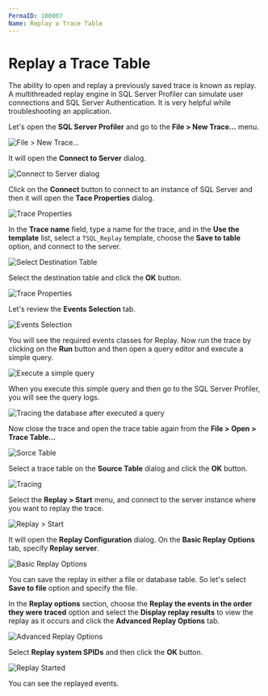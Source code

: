 ```yaml
---
PermaID: 100007
Name: Replay a Trace Table
---
```


# Replay a Trace Table

The ability to open and replay a previously saved trace is known as replay. A multithreaded replay engine in SQL Server Profiler can simulate user connections and SQL Server Authentication. It is very helpful while troubleshooting an application.

Let's open the **SQL Server Profiler** and go to the **File > New Trace...** menu.

<img src="images/replay-a-trace-table-1.png" alt="File > New Trace...">

It will open the **Connect to Server** dialog.

<img src="images/replay-a-trace-table-2.png" alt="Connect to Server dialog">

Click on the **Connect** button to connect to an instance of SQL Server and then it will open the **Tace Properties** dialog. 

<img src="images/replay-a-trace-table-3.png" alt="Trace Properties">

In the **Trace name** field, type a name for the trace, and in the **Use the template** list, select a `TSQL_Replay` template, choose the **Save to table** option, and connect to the server.

<img src="images/replay-a-trace-table-4.png" alt="Select Destination Table">

Select the destination table and click the **OK** button.

<img src="images/replay-a-trace-table-5.png" alt="Trace Properties">

Let's review the **Events Selection** tab.

<img src="images/replay-a-trace-table-6.png" alt="Events Selection">

You will see the required events classes for Replay. Now run the trace by clicking on the **Run** button and then open a query editor and execute a simple query.

<img src="images/replay-a-trace-table-7.png" alt="Execute a simple query">

When you execute this simple query and then go to the SQL Server Profiler, you will see the query logs.

<img src="images/replay-a-trace-table-8.png" alt="Tracing the database after executed a query">

Now close the trace and open the trace table again from the **File > Open > Trace Table...**

<img src="images/replay-a-trace-table-9.png" alt="Sorce Table">

Select a trace table on the **Source Table** dialog and click the **OK** button.

<img src="images/replay-a-trace-table-10.png" alt="Tracing">

Select the **Replay > Start** menu, and connect to the server instance where you want to replay the trace.

<img src="images/replay-a-trace-table-11.png" alt="Replay > Start">

It will open the **Replay Configuration** dialog. On the **Basic Replay Options** tab, specify **Replay server**.

<img src="images/replay-a-trace-table-12.png" alt="Basic Replay Options">

You can save the replay in either a file or database table. So let's select **Save to file** option and specify the file. 

In the **Replay options** section, choose the **Replay the events in the order they were traced** option and select the **Display replay results** to view the replay as it occurs and click the **Advanced Replay Options** tab.

<img src="images/replay-a-trace-table-13.png" alt="Advanced Replay Options">

Select **Replay system SPIDs** and then click the **OK** button.

<img src="images/replay-a-trace-table-14.png" alt="Replay Started">

You can see the replayed events.
